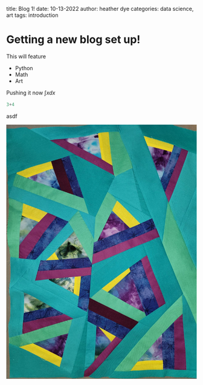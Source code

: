 title: Blog 1!
date: 10-13-2022
author: heather dye
categories: data science, art
tags: introduction


# Getting a new blog set up!

This will feature

 * Python
 * Math
 * Art 

Pushing it now $\int x dx$

```python
3+4


```
asdf

![photo](\images\MedTop.jpg)




[pitofdespair]:(/images/MedTop.jpg)
